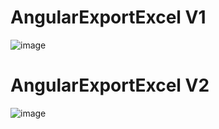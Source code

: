 # AngularExportExcel V1
![image](https://github.com/user-attachments/assets/c02977e9-c6f3-43b1-921c-29a7cfe8bc88)

# AngularExportExcel V2
![image](https://github.com/user-attachments/assets/8885dba1-801a-4d19-88f5-93f89642fe98)
